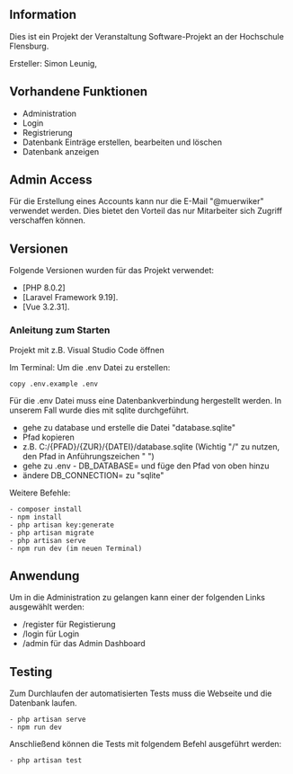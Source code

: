 ## Information

Dies ist ein Projekt der Veranstaltung Software-Projekt an der Hochschule Flensburg.

Ersteller: Simon Leunig, 

## Vorhandene Funktionen

- Administration
- Login
- Registrierung
- Datenbank Einträge erstellen, bearbeiten und löschen
- Datenbank anzeigen

## Admin Access

Für die Erstellung eines Accounts kann nur die E-Mail "@muerwiker" verwendet werden. Dies bietet den Vorteil das nur Mitarbeiter sich Zugriff verschaffen können.

## Versionen

Folgende Versionen wurden für das Projekt verwendet:

- [PHP 8.0.2]
- [Laravel Framework 9.19].
- [Vue 3.2.31].

### Anleitung zum Starten

Projekt mit z.B. Visual Studio Code öffnen

Im Terminal:
Um die .env Datei zu erstellen:
```
copy .env.example .env
```

Für die .env Datei muss eine Datenbankverbindung hergestellt werden.
In unserem Fall wurde dies mit sqlite durchgeführt.

- gehe zu database und erstelle die Datei "database.sqlite"
- Pfad kopieren
- z.B. C:/{PFAD}/{ZUR}/{DATEI}/database.sqlite (Wichtig "/" zu nutzen, den Pfad in Anführungszeichen " ")
- gehe zu .env - DB_DATABASE= und füge den Pfad von oben hinzu
- ändere DB_CONNECTION= zu "sqlite"

Weitere Befehle:
```
- composer install
- npm install
- php artisan key:generate
- php artisan migrate
- php artisan serve
- npm run dev (im neuen Terminal)
```

## Anwendung

Um in die Administration zu gelangen kann einer der folgenden Links ausgewählt werden: 
- /register für Registierung
- /login für Login
- /admin für das Admin Dashboard

## Testing 

Zum Durchlaufen der automatisierten Tests muss die Webseite und die Datenbank laufen.
```
- php artisan serve
- npm run dev
```

Anschließend können die Tests mit folgendem Befehl ausgeführt werden:
```
- php artisan test
```
